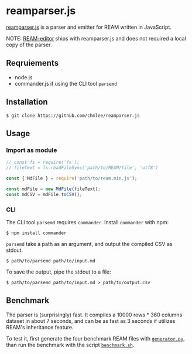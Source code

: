 # reamparser.js

[reamparser.js](https://github.com/chmlee/reamparser.js) is a parser and emitter for REAM written in JavaScript.

NOTE: [REAM-editor](https://github.com/chmlee/ream-editor) ships with reamparser.js and does not required a local copy of the parser.

## Reqruiements

- node.js
- commander.js if using the CLI tool `parsemd`

## Installation

```shell
$ git clone https://github.com/chmlee/reamparser.js
```

## Usage

### Import as module

```javascript
// const fs = require('fs');
// fileText = fs.readFileSync('path/to/REAM/file', 'utf8')

const { MdFile } = require('path/to/ream.min.js');

const mdFile = new MdFile(fileText);
const mdCSV = mdFile.toCSV();
```

### CLI

The CLI tool `parsemd` requires `commander`.
Install `commander` with npm:

```shell
$ npm install commander
```

`parsemd` take a path as an argument, and output the compiled CSV as stdout.

```shell
$ path/to/parsemd path/to/input.md
```

To save the output, pipe the stdout to a file:

```shell
$ path/to/parsemd path/to/input.md > path/to/output.csv
```

## Benchmark

The parser is (surprisingly) fast.
It compiles a 10000 rows * 360 columns dataset in about 7 seconds, and can be as fast as 3 seconds if utilizes REAM's inheritance feature.

To test it, first generate the four benchmark REAM files with [`generator.py`](https://github.com/chmlee/reamparser.js/blob/master/benchmark/generator.py), than run the benchmark with the script [`benchmark.sh`](https://github.com/chmlee/reamparser.js/blob/master/benchmark/benchmark.sh).
